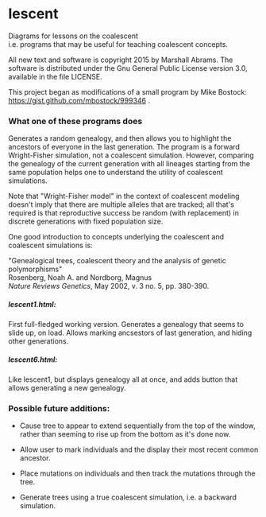 # lescent
Diagrams for lessons on the coalescent<br/>
i.e. programs that may be useful for teaching coalescent concepts.

All new text and software is copyright 2015 by Marshall Abrams. The
software is distributed under the Gnu General Public License version
3.0, available in the file LICENSE.

This project began as modifications of a small program by Mike Bostock:
https://gist.github.com/mbostock/999346 .

### What one of these programs does

Generates a random genealogy, and then allows you to highlight the
ancestors of everyone in the last generation.  The program is a forward
Wright-Fisher simulation, not a coalescent simulation.  However,
comparing the genealogy of the current generation with all lineages
starting from the same population helps one to understand the utility of
coalescent simulations.

Note that "Wright-Fisher model" in the context of coalescent modeling
doesn't imply that there are multiple alleles that are tracked; all
that's required is that reproductive success be random (with
replacement) in discrete generations with fixed population size.

One good introduction to concepts underlying the coalescent and
coalescent simulations is:

  "Genealogical trees, coalescent theory and the analysis of genetic polymorphisms"<br/>
  Rosenberg, Noah A. and Nordborg, Magnus<br/>
  *Nature Reviews Genetics*, May 2002, v. 3 no. 5, pp. 380-390.<br/>

##### lescent1.html:

First full-fledged working version.  Generates a genealogy that seems to
slide up, on load.  Allows marking ancsestors of last generation, and
hiding other generations.

##### lescent6.html:

Like lescent1, but displays genealogy all at once, and adds button
that allows generating a new genealogy.

### Possible future additions:

* Cause tree to appear to extend sequentially from the top of the window,
rather than seeming to rise up from the bottom as it's done now.

* Allow user to mark individuals and the display their most recent
common ancestor.

* Place mutations on individuals and then track the mutations through
the tree.

* Generate trees using a true coalescent simulation, i.e. a backward
simulation.
